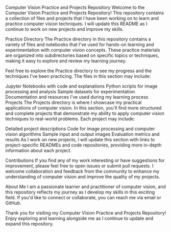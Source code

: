 Computer Vision Practice and Projects Repository
Welcome to the Computer Vision Practice and Projects Repository! This repository contains a collection of files and projects that I have been working on to learn and practice computer vision techniques. I will update this README as I continue to work on new projects and improve my skills.

Practice Directory
The Practice directory in this repository contains a variety of files and notebooks that I've used for hands-on learning and experimentation with computer vision concepts. These practice materials are organized into subdirectories based on specific topics or techniques, making it easy to explore and review my learning journey.

Feel free to explore the Practice directory to see my progress and the techniques I've been practicing. The files in this section may include:

Jupyter Notebooks with code and explanations
Python scripts for image processing and analysis
Sample datasets for experimentation
Documentation and resources I've used during my learning process
Projects
The Projects directory is where I showcase my practical applications of computer vision. In this section, you'll find more structured and complete projects that demonstrate my ability to apply computer vision techniques to real-world problems. Each project may include:

Detailed project descriptions
Code for image processing and computer vision algorithms
Sample input and output images
Evaluation metrics and results
As I work on new projects, I will update this section with links to project-specific READMEs and code repositories, providing more in-depth information about each project.

Contributions
If you find any of my work interesting or have suggestions for improvement, please feel free to open issues or submit pull requests. I welcome collaboration and feedback from the community to enhance my understanding of computer vision and improve the quality of my projects.

About Me
I am a passionate learner and practitioner of computer vision, and this repository reflects my journey as I develop my skills in this exciting field. If you'd like to connect or collaborate, you can reach me via email or GitHub.

Thank you for visiting my Computer Vision Practice and Projects Repository! Enjoy exploring and learning alongside me as I continue to update and expand this repository.
